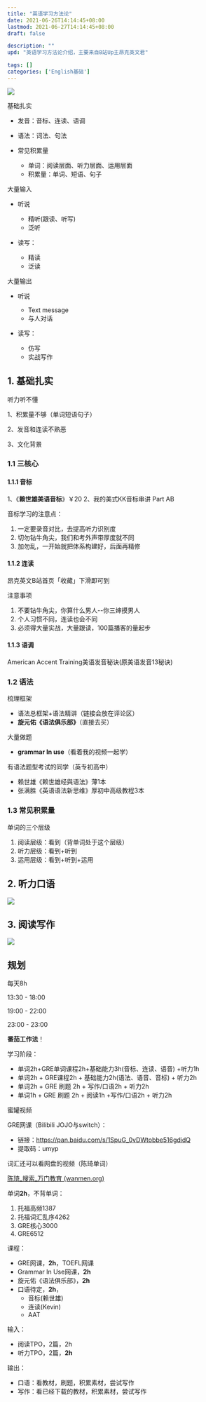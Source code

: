 ```yaml
---
title: "英语学习方法论"
date: 2021-06-26T14:14:45+08:00
lastmod: 2021-06-27T14:14:45+08:00
draft: false

description: ""
upd: "英语学习方法论介绍，主要来自B站Up主昂克英文君"

tags: []
categories: ['English基础']
---
```


![](https://cdn.jsdelivr.net/gh/henrywu97/FigBed@master/Figs/20210601101327.png)

基础扎实

- 发音：音标、连读、语调

- 语法：词法、句法

- 常见积累量
    - 单词：阅读层面、听力层面、运用层面
    - 积累量：单词、短语、句子

大量输入

- 听说
    - 精听(跟读、听写)
    - 泛听

- 读写：
    - 精读
    - 泛读

大量输出

- 听说
    - Text message
    - 与人对话

- 读写：
    - 仿写
    - 实战写作

## 1. 基础扎实

听力听不懂

1、积累量不够（单词短语句子）

2、发音和连读不熟恶

3、文化背景

### 1.1 三核心

#### 1.1.1 音标

1、《**赖世雄美语音标**》￥20
2、我的美式KK音标串讲 Part AB

音标学习的注意点：

1. 一定要录音对比，去提高听力识别度
2. 切勿钻牛角尖，我们和考外声带厚度就不同
3. 加勿乱，一开始就把体系构建好，后面再精修

#### 1.1.2 连读

昂克英文B站首页「收藏」下滑即可到

注意事项

1. 不要钻牛角尖，你算什么男人--你三婶摸男人
2. 个人习惯不同，连读也会不同
3. 必须得大量实战，大量跟读，100篇播客的量起步

#### 1.1.3 语调

American Accent Training美语发音秘诀(原美语发音13秘诀)

### 1.2 语法

梳理框架

- 语法总框架+语法精讲（链接会放在评论区）
- **旋元佑《语法俱乐部》**（直接去买）

大量做题

- **grammar In use**（看着我的视频一起学）

有语法题型考试的同学（英专初高中）

- 赖世雄《赖世雄经與语法》薄1本
- 张满胜《英语语法新思维》厚初中高级教程3本

### 1.3 常见积累量

单词的三个层级

1. 阅读层级：看到（背单词处于这个层级）
2. 听力层级：看到+听到
3. 运用层级：看到+听到+运用

## 2. 听力口语

![](https://cdn.jsdelivr.net/gh/henrywu97/FigBed/2021-6-29/1624982177704-image.png)

## 3. 阅读写作

![](https://cdn.jsdelivr.net/gh/henrywu97/FigBed/2021-6-29/1624982307522-image.png)

## 规划

每天8h

13:30 - 18:00

19:00 - 22:00

23:00 - 23:00

**番茄工作法**！



学习阶段：

- 单词2h+GRE单词课程2h+基础能力3h(音标、连读、语音) +听力1h
- 单词2h + GRE课程2h + 基础能力2h(语法、语音、音标) + 听力2h
- 单词2h + GRE 刷题 2h + 写作/口语2h + 听力2h
- 单词1h + GRE 刷题 2h + 阅读1h +写作/口语2h + 听力2h



蜜罐视频

GRE网课（Bilibili JOJO与switch）：

- 链接：https://pan.baidu.com/s/1SpuG_0vDWtobbe516gdidQ 
- 提取码：umyp 

词汇还可以看网盘的视频（陈琦单词）

[陈琦_搜索_万门教育 (wanmen.org)](https://www.wanmen.org/search?app=uni&value=陈琦)



单词**2h**，不背单词：

1. 托福高频1387
2. 托福词汇乱序4262
3. GRE核心3000
4. GRE6512

课程：

- GRE网课，**2h**，TOEFL网课
- Grammar In Use网课，**2h**
- 旋元佑《语法俱乐部》，**2h**
- 口语待定，**2h**，
    - 音标(赖世雄)
    - 连读(Kevin)
    - AAT

输入：

- 阅读TPO，2篇，2h
- 听力TPO，2篇，**2h**

输出：

- 口语：看教材，刷题，积累素材，尝试写作
- 写作：看已经下载的教材，积累素材，尝试写作

